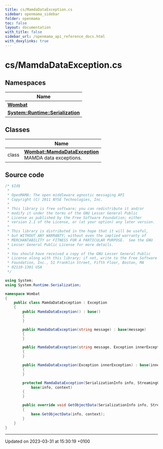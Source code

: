 ```yaml
---
title: cs/MamdaDataException.cs
sidebar: openmama_sidebar
folder: openmama
toc: false
layout: documentation
with_title: false
sidebar_url: /openmama_api_reference_docs.html
with_doxylinks: true
---
```


# cs/MamdaDataException.cs



## Namespaces

| Name           |
| -------------- |
| **[Wombat](namespaceWombat.html)**  |
| **[System::Runtime::Serialization](namespaceSystem_1_1Runtime_1_1Serialization.html)**  |

## Classes

|                | Name           |
| -------------- | -------------- |
| class | **[Wombat::MamdaDataException](classWombat_1_1MamdaDataException.html)** <br>MAMDA data exceptions.  |




## Source code

```csharp
/* $Id$
 *
 * OpenMAMA: The open middleware agnostic messaging API
 * Copyright (C) 2011 NYSE Technologies, Inc.
 *
 * This library is free software; you can redistribute it and/or
 * modify it under the terms of the GNU Lesser General Public
 * License as published by the Free Software Foundation; either
 * version 2.1 of the License, or (at your option) any later version.
 *
 * This library is distributed in the hope that it will be useful,
 * but WITHOUT ANY WARRANTY; without even the implied warranty of
 * MERCHANTABILITY or FITNESS FOR A PARTICULAR PURPOSE.  See the GNU
 * Lesser General Public License for more details.
 *
 * You should have received a copy of the GNU Lesser General Public
 * License along with this library; if not, write to the Free Software
 * Foundation, Inc., 51 Franklin Street, Fifth Floor, Boston, MA
 * 02110-1301 USA
 */

using System;
using System.Runtime.Serialization;

namespace Wombat
{
    public class MamdaDataException : Exception
    {
        public MamdaDataException() : base()
        {
        }

        public MamdaDataException(string message) : base(message)
        {
        }

        public MamdaDataException(string message, Exception innerException) : base(message, innerException)
        {
        }

        public MamdaDataException(Exception innerException) : base(innerException.Message, innerException)
        {
        }

        protected MamdaDataException(SerializationInfo info, StreamingContext context) :
            base(info, context)
        {
        }

        public override void GetObjectData(SerializationInfo info, StreamingContext context)
        {
            base.GetObjectData(info, context);
        }
    }
}
```


-------------------------------

Updated on 2023-03-31 at 15:30:19 +0100
